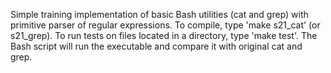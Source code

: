 Simple training implementation of basic Bash utilities (cat and grep) with primitive parser of regular expressions.
To compile, type 'make s21_cat' (or s21_grep). To run tests on files located in a directory, type 'make test'. The Bash script will
run the executable and compare it with original cat and grep.
